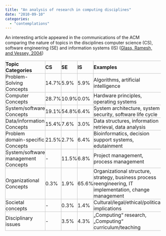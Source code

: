 ```yaml
---
title: "An analysis of research in computing disciplines"
date: "2010-09-10"
categories: 
  - "contemplations"
---
```


An interesting article appeared in the communications of the ACM comparing the nature of topics in the disciplines computer science (CS), software engineering (SE) and information systems (IS) ([Glass, Ramesh, and Vessey, 2004](http://www.citeulike.org/user/mxro/article/1340451))

<table style="empty-cells:show;border-collapse:collapse;"><tbody><tr><td style="width:181px;border:1px solid rgb(191,191,191);margin:0;padding:0;"><strong>Topic Categories</strong></td><td style="width:55px;border:1px solid rgb(191,191,191);margin:0;padding:0;"><strong>CS</strong></td><td style="width:41px;border:1px solid rgb(191,191,191);margin:0;padding:0;"><strong>SE</strong></td><td style="width:76px;border:1px solid rgb(191,191,191);margin:0;padding:0;"><strong>IS</strong></td><td style="width:400px;border:1px solid rgb(191,191,191);margin:0;padding:0;"><strong>Examples</strong></td></tr><tr><td style="width:181px;border:1px solid rgb(191,191,191);margin:0;padding:0;">Problem-Solving Concepts</td><td style="width:55px;border:1px solid rgb(191,191,191);margin:0;padding:0;">14.7%</td><td style="width:41px;border:1px solid rgb(191,191,191);margin:0;padding:0;">5.9%</td><td style="width:76px;border:1px solid rgb(191,191,191);margin:0;padding:0;">5.9%</td><td style="width:400px;border:1px solid rgb(191,191,191);margin:0;padding:0;">Algorithms, artificial intelligence</td></tr><tr><td style="width:181px;border:1px solid rgb(191,191,191);margin:0;padding:0;">Computer Concepts</td><td style="width:55px;border:1px solid rgb(191,191,191);margin:0;padding:0;">28.7%</td><td style="width:41px;border:1px solid rgb(191,191,191);margin:0;padding:0;">10.9%</td><td style="width:76px;border:1px solid rgb(191,191,191);margin:0;padding:0;">0.0%</td><td style="width:400px;border:1px solid rgb(191,191,191);margin:0;padding:0;">Hardware principles, operating systems</td></tr><tr><td style="width:181px;border:1px solid rgb(191,191,191);margin:0;padding:0;">System/software Concepts</td><td style="width:55px;border:1px solid rgb(191,191,191);margin:0;padding:0;">19.1%</td><td style="width:41px;border:1px solid rgb(191,191,191);margin:0;padding:0;">54.8%</td><td style="width:76px;border:1px solid rgb(191,191,191);margin:0;padding:0;">6.4%</td><td style="width:400px;border:1px solid rgb(191,191,191);margin:0;padding:0;">System architecture, system security, software life cycle</td></tr><tr><td style="width:181px;border:1px solid rgb(191,191,191);margin:0;padding:0;">Data/information Concepts</td><td style="width:55px;border:1px solid rgb(191,191,191);margin:0;padding:0;">15.4%</td><td style="width:41px;border:1px solid rgb(191,191,191);margin:0;padding:0;">7.6%</td><td style="width:76px;border:1px solid rgb(191,191,191);margin:0;padding:0;">3.0%</td><td style="width:400px;border:1px solid rgb(191,191,191);margin:0;padding:0;">Data structures, information retrieval, data analysis</td></tr><tr><td style="width:181px;border:1px solid rgb(191,191,191);margin:0;padding:0;">Problem domain-specific Concepts</td><td style="width:55px;border:1px solid rgb(191,191,191);margin:0;padding:0;">21.5%</td><td style="width:41px;border:1px solid rgb(191,191,191);margin:0;padding:0;">2.7%</td><td style="width:76px;border:1px solid rgb(191,191,191);margin:0;padding:0;">6.4%</td><td style="width:400px;border:1px solid rgb(191,191,191);margin:0;padding:0;">Bioinformatics, decision support systems, edutainment</td></tr><tr><td style="width:181px;border:1px solid rgb(191,191,191);margin:0;padding:0;">System/software management Concepts</td><td style="width:55px;border:1px solid rgb(191,191,191);margin:0;padding:0;">-</td><td style="width:41px;border:1px solid rgb(191,191,191);margin:0;padding:0;">11.5%</td><td style="width:76px;border:1px solid rgb(191,191,191);margin:0;padding:0;">6.8%</td><td style="width:400px;border:1px solid rgb(191,191,191);margin:0;padding:0;">Project management, process management</td></tr><tr><td style="width:181px;border:1px solid rgb(191,191,191);margin:0;padding:0;">Organizational Concepts</td><td style="width:55px;border:1px solid rgb(191,191,191);margin:0;padding:0;">0.3%</td><td style="width:41px;border:1px solid rgb(191,191,191);margin:0;padding:0;">1.9%</td><td style="width:76px;border:1px solid rgb(191,191,191);margin:0;padding:0;">65.6%</td><td style="width:400px;border:1px solid rgb(191,191,191);margin:0;padding:0;">Organizational structure, strategy, business process reengineering, IT implementation, change management</td></tr><tr><td style="width:181px;border:1px solid rgb(191,191,191);margin:0;padding:0;">Societal concepts</td><td style="width:55px;border:1px solid rgb(191,191,191);margin:0;padding:0;">-</td><td style="width:41px;border:1px solid rgb(191,191,191);margin:0;padding:0;">0.3%</td><td style="width:76px;border:1px solid rgb(191,191,191);margin:0;padding:0;">1.4%</td><td style="width:400px;border:1px solid rgb(191,191,191);margin:0;padding:0;">Cultural/legal/ethical/political implications</td></tr><tr><td style="width:181px;border:1px solid rgb(191,191,191);margin:0;padding:0;">Disciplinary issues</td><td style="width:55px;border:1px solid rgb(191,191,191);margin:0;padding:0;">-</td><td style="width:41px;border:1px solid rgb(191,191,191);margin:0;padding:0;">3.5%</td><td style="width:76px;border:1px solid rgb(191,191,191);margin:0;padding:0;">4.3%</td><td style="width:400px;border:1px solid rgb(191,191,191);margin:0;padding:0;">„Computing“ research, „Computing“ curriculum/teaching<div></div></td></tr></tbody></table>
